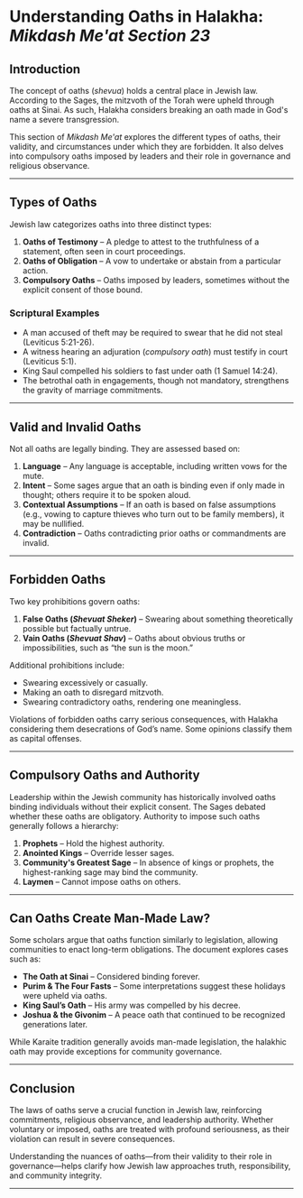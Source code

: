 # Understanding Oaths in Halakha: *Mikdash Me'at Section 23*

## Introduction
The concept of oaths (*shevua*) holds a central place in Jewish law. According to the Sages, the mitzvoth of the Torah were upheld through oaths at Sinai. As such, Halakha considers breaking an oath made in God's name a severe transgression.

This section of *Mikdash Me'at* explores the different types of oaths, their validity, and circumstances under which they are forbidden. It also delves into compulsory oaths imposed by leaders and their role in governance and religious observance.

---

## Types of Oaths
Jewish law categorizes oaths into three distinct types:

1. **Oaths of Testimony** – A pledge to attest to the truthfulness of a statement, often seen in court proceedings.
2. **Oaths of Obligation** – A vow to undertake or abstain from a particular action.
3. **Compulsory Oaths** – Oaths imposed by leaders, sometimes without the explicit consent of those bound.

### Scriptural Examples
- A man accused of theft may be required to swear that he did not steal (Leviticus 5:21-26).
- A witness hearing an adjuration (*compulsory oath*) must testify in court (Leviticus 5:1).
- King Saul compelled his soldiers to fast under oath (1 Samuel 14:24).
- The betrothal oath in engagements, though not mandatory, strengthens the gravity of marriage commitments.

---

## Valid and Invalid Oaths
Not all oaths are legally binding. They are assessed based on:
1. **Language** – Any language is acceptable, including written vows for the mute.
2. **Intent** – Some sages argue that an oath is binding even if only made in thought; others require it to be spoken aloud.
3. **Contextual Assumptions** – If an oath is based on false assumptions (e.g., vowing to capture thieves who turn out to be family members), it may be nullified.
4. **Contradiction** – Oaths contradicting prior oaths or commandments are invalid.

---

## Forbidden Oaths
Two key prohibitions govern oaths:
1. **False Oaths (*Shevuat Sheker*)** – Swearing about something theoretically possible but factually untrue.
2. **Vain Oaths (*Shevuat Shav*)** – Oaths about obvious truths or impossibilities, such as “the sun is the moon.”

Additional prohibitions include:
- Swearing excessively or casually.
- Making an oath to disregard mitzvoth.
- Swearing contradictory oaths, rendering one meaningless.

Violations of forbidden oaths carry serious consequences, with Halakha considering them desecrations of God’s name. Some opinions classify them as capital offenses.

---

## Compulsory Oaths and Authority
Leadership within the Jewish community has historically involved oaths binding individuals without their explicit consent. The Sages debated whether these oaths are obligatory. Authority to impose such oaths generally follows a hierarchy:
1. **Prophets** – Hold the highest authority.
2. **Anointed Kings** – Override lesser sages.
3. **Community's Greatest Sage** – In absence of kings or prophets, the highest-ranking sage may bind the community.
4. **Laymen** – Cannot impose oaths on others.

---

## Can Oaths Create Man-Made Law?
Some scholars argue that oaths function similarly to legislation, allowing communities to enact long-term obligations. The document explores cases such as:
- **The Oath at Sinai** – Considered binding forever.
- **Purim & The Four Fasts** – Some interpretations suggest these holidays were upheld via oaths.
- **King Saul’s Oath** – His army was compelled by his decree.
- **Joshua & the Givonim** – A peace oath that continued to be recognized generations later.

While Karaite tradition generally avoids man-made legislation, the halakhic oath may provide exceptions for community governance.

---

## Conclusion
The laws of oaths serve a crucial function in Jewish law, reinforcing commitments, religious observance, and leadership authority. Whether voluntary or imposed, oaths are treated with profound seriousness, as their violation can result in severe consequences.

Understanding the nuances of oaths—from their validity to their role in governance—helps clarify how Jewish law approaches truth, responsibility, and community integrity.

---